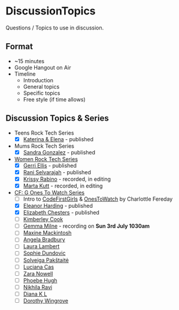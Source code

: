 # DiscussionTopics

Questions / Topics to use in discussion.

## Format

* ~15 minutes
* Google Hangout on Air
* Timeline
    * Introduction
    * General topics
    * Specific topics
    * Free style (if time allows)

## Discussion Topics & Series

* Teens Rock Tech Series
    * [x] [Katerina & Elena](CustomTopics/TeensRockTech/KaterinaElena.md) - published

* Mums Rock Tech Series
    * [x] [Sandra Gonzalez](CustomTopics/MumsRockTech/SandraGonzalez.md) - published

* [Women Rock Tech Series](WomenRockTechSeries.md)
    * [x] [Gerri Ellis](CustomTopics/WomenRockTech/GerriEllis.md) - published
    * [x] [Rani Selvarajah](CustomTopics/WomenRockTech/RaniSelvarajah.md) - published
    * [x] [Krissy Rabino](CustomTopics/WomenRockTech/KrissyRabino.md) - recorded, in editing
    * [x] [Marta Kutt](CustomTopics/WomenRockTech/MartaKutt.md) - recorded, in editing

* [CF: G Ones To Watch Series](CFGOnesToWatchSeries.md)
    * [ ] Intro to [CodeFirstGirls](http://www.codefirstgirls.org.uk) & [OnesToWatch](http://www.codefirstgirls.org.uk/ones-to-watch-2016.html) by Charlottle Fereday
    * [x] [Eleanor Harding](CustomTopics/CFGOnesToWatch2016/EleanorHarding.md) - published
    * [x] [Elizabeth Chesters](CustomTopics/CFGOnesToWatch2016/ElizabethChesters.md) - published
    * [ ] [Kimberley Cook](CustomTopics/CFGOnesToWatch2016/KimberleyCook.md)
    * [ ] [Gemma Milne](CustomTopics/CFGOnesToWatch2016/GemmaMilne.md) - recording on **Sun 3rd July 1030am**
    * [ ] [Maxine Mackintosh](CustomTopics/CFGOnesToWatch2016/MaxineMackintosh.md)
    * [ ] [Angela Bradbury](CustomTopics/CFGOnesToWatch2016/AngelaBradbury.md)
    * [ ] [Laura Lambert](CustomTopics/CFGOnesToWatch2016/LauraLambert.md)
    * [ ] [Sophie Dundovic](CustomTopics/CFGOnesToWatch2016/SophieDundovic.md)
    * [ ] [Solveiga Pakštaitė](CustomTopics/CFGOnesToWatch2016/SolveigaPakštaitė.md)
    * [ ] [Luciana Cas](CustomTopics/CFGOnesToWatch2016/LucianaCas.md)
    * [ ] [Zara Nowell](CustomTopics/CFGOnesToWatch2016/ZaraNowell.md)
    * [ ] [Phoebe Hugh](CustomTopics/CFGOnesToWatch2016/PhoebeHugh.md)
    * [ ] [Nikhila Ravi](CustomTopics/CFGOnesToWatch2016/NikhilaRavi.md)
    * [ ] [Diana K L](CustomTopics/CFGOnesToWatch2016/DianaKL.md)
    * [ ] [Dorothy Wingrove](CustomTopics/CFGOnesToWatch2016/DorothyWingrove.md)
